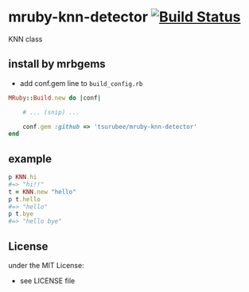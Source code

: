 # mruby-knn-detector   [![Build Status](https://travis-ci.org/tsurubee/mruby-knn-detector.svg?branch=master)](https://travis-ci.org/tsurubee/mruby-knn-detector)
KNN class
## install by mrbgems
- add conf.gem line to `build_config.rb`

```ruby
MRuby::Build.new do |conf|

    # ... (snip) ...

    conf.gem :github => 'tsurubee/mruby-knn-detector'
end
```
## example
```ruby
p KNN.hi
#=> "hi!!"
t = KNN.new "hello"
p t.hello
#=> "hello"
p t.bye
#=> "hello bye"
```

## License
under the MIT License:
- see LICENSE file
